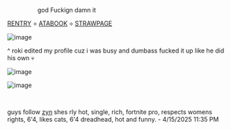 
⠀⠀⠀
⠀⠀⠀
god Fuckign damn it
  
[RENTRY](https://rentry.co/roronoas)‎ ‎‎‎‎‎‎⟡‎ [ATABOOK](https://sasuke.atabook.org) ⟡‎ [STRAWPAGE](https://sabakunogaara.straw.page) 

![image](https://github.com/user-attachments/assets/6af99238-2a65-485c-876d-543b2fa3134d)

^ roki edited my profile cuz i was busy and dumbass fucked it up like he did his own 💀

![image](https://github.com/user-attachments/assets/aa746c1c-0b9d-4431-aa91-2521c85bc3a0)

![image](https://github.com/user-attachments/assets/0677769f-ae16-4aef-a6f3-5771f3498d76)

⠀⠀⠀⠀⠀⠀⠀⠀⠀⠀⠀⠀
⠀⠀⠀⠀⠀⠀⠀⠀⠀⠀⠀⠀⠀⠀⠀⠀⠀⠀⠀⠀⠀⠀⠀⠀



guys follow [zyn](https://github.com/obito-uchiiha) shes rly hot, single, rich, fortnite pro, respects womens rights, 6'4, likes cats, 6'4 dreadhead, hot and funny. - 4/15/2025 11:35 PM

⠀⠀⠀⠀⠀⠀⠀⠀⠀⠀⠀⠀⠀⠀⠀⠀⠀⠀⠀⠀⠀⠀⠀⠀
⠀⠀⠀⠀⠀⠀⠀⠀⠀⠀⠀⠀
⠀⠀⠀⠀⠀⠀⠀⠀⠀⠀⠀⠀
⠀⠀⠀⠀⠀⠀⠀⠀⠀⠀⠀⠀
⠀⠀⠀⠀⠀⠀⠀⠀⠀⠀⠀⠀
⠀⠀⠀⠀⠀⠀⠀⠀⠀⠀⠀⠀
⠀⠀⠀⠀⠀⠀⠀⠀⠀⠀⠀⠀



‎‎  
‎ ‎‎  


